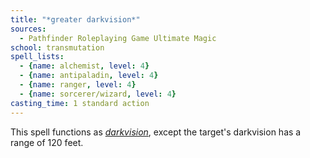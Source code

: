 ```yaml
---
title: "*greater darkvision*"
sources:
  - Pathfinder Roleplaying Game Ultimate Magic
school: transmutation
spell_lists:
  - {name: alchemist, level: 4}
  - {name: antipaladin, level: 4}
  - {name: ranger, level: 4}
  - {name: sorcerer/wizard, level: 4}
casting_time: 1 standard action
---
```


This spell functions as [*darkvision*](/spells/darkvision/), except the target's darkvision has a range of 120 feet.


